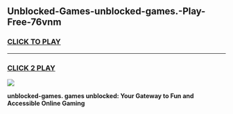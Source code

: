 
## Unblocked-Games-unblocked-games.-Play-Free-76vnm
<h3>
<a href="https://premium76.site?title=unblocked-games.&ref=23A">CLICK TO PLAY</a></h3>
<hr>

<h3>
<a href="https://premium76.site?title=unblocked-games.&ref=23A">CLICK 2 PLAY</a>
  
</h3>

<a href="https://premium76.site?title=unblocked-games.&ref=23A"><img src="https://clearcache.store/games.png"></a>


**unblocked-games. games unblocked: Your Gateway to Fun and Accessible Online Gaming**
